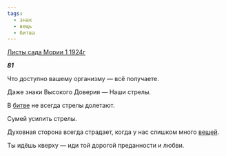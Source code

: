 ```yaml
---
tags:
  - знак
  - вещь
  - битва
---
```

[Листы сада Мории 1 1924г](https://127.0.0.1:4002/agni/1924)

___81___

Что доступно вашему организму — всё получаете.   

Даже знаки Высокого Доверия — Наши стрелы.   

В [битве](../../../tags/#битва) не всегда стрелы долетают.   

Сумей усилить стрелы.   

Духовная сторона всегда страдает, когда у нас слишком много [вещей](../../../tags/#вещь).   

Ты идёшь кверху — иди той дорогой преданности и любви.   

